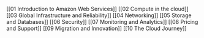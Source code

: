 [[01 Introduction to Amazon Web Services]]
[[02 Compute in the cloud]]
[[03 Global Infrastructure and Reliability]]
[[04 Networking]]
[[05 Storage and Databases]]
[[06 Security]]
[[07 Monitoring and Analytics]]
[[08 Pricing and Support]]
[[09 Migration and Innovation]]
[[10 The Cloud Journey]]
